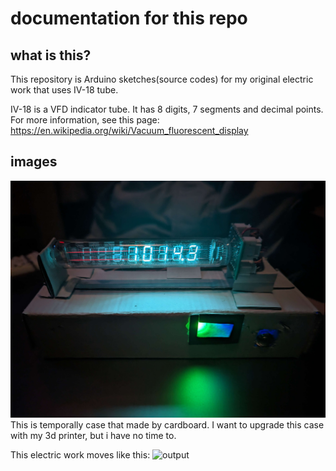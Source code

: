 # documentation for this repo

## what is this?

This repository is Arduino sketches(source codes) for my original electric work that uses IV-18 tube.

IV-18 is a VFD indicator tube. It has 8 digits, 7 segments and decimal points. For more information, see this page: <https://en.wikipedia.org/wiki/Vacuum_fluorescent_display>

## images

![img1](/images/main.jpg)
This is temporally case that made by cardboard. I want to upgrade this case with my 3d printer, but i have no time to.

This electric work moves like this:
![output](https://user-images.githubusercontent.com/51397938/224518846-5322df8a-7407-43e6-b1a2-a909fc25387a.gif)

